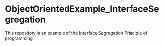 # ObjectOrientedExample_InterfaceSegregation
This repository is an example of the Interface Segregation Principle of programming.
